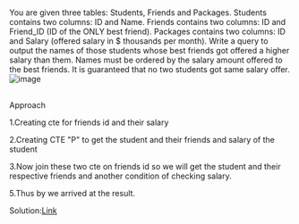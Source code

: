 #
You are given three tables: Students, Friends and Packages. Students contains two columns: ID and Name. Friends contains two columns: ID and Friend_ID (ID of the ONLY best friend). Packages contains two columns: ID and Salary (offered salary in $ thousands per month).
Write a query to output the names of those students whose best friends got offered a higher salary than them. Names must be ordered by the salary amount offered to the best friends. It is guaranteed that no two students got same salary offer.
![image](https://github.com/DeepanRaju-exe/Hacker_Rank_SQL_Solutions/assets/68472546/7311c508-c808-4961-84e6-4e9322586b4b)

##
Approach

1.Creating cte for friends id and their salary

2.Creating CTE "P" to get the student and their friends and salary of the student

3.Now join these two cte on friends id so we will get the student and their respective friends and another condition of checking salary.

5.Thus by we arrived at the result.

Solution:[Link]()
